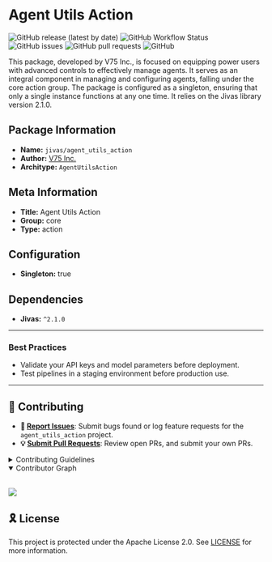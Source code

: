 # Agent Utils Action

![GitHub release (latest by date)](https://img.shields.io/github/v/release/TrueSelph/agent_utils_action)
![GitHub Workflow Status](https://img.shields.io/github/actions/workflow/status/TrueSelph/agent_utils_action/test-agent_utils_action.yaml)
![GitHub issues](https://img.shields.io/github/issues/TrueSelph/agent_utils_action)
![GitHub pull requests](https://img.shields.io/github/issues-pr/TrueSelph/agent_utils_action)
![GitHub](https://img.shields.io/github/license/TrueSelph/agent_utils_action)

This package, developed by V75 Inc., is focused on equipping power users with advanced controls to effectively manage agents. It serves as an integral component in managing and configuring agents, falling under the core action group. The package is configured as a singleton, ensuring that only a single instance functions at any one time. It relies on the Jivas library version 2.1.0.

## Package Information

- **Name:** `jivas/agent_utils_action`
- **Author:** [V75 Inc.](https://v75inc.com/)
- **Architype:** `AgentUtilsAction`

## Meta Information

- **Title:** Agent Utils Action
- **Group:** core
- **Type:** action

## Configuration

- **Singleton:** true

## Dependencies

- **Jivas:** `^2.1.0`

---

### Best Practices
- Validate your API keys and model parameters before deployment.
- Test pipelines in a staging environment before production use.

---

## 🔰 Contributing

- **🐛 [Report Issues](https://github.com/TrueSelph/agent_utils_action/issues)**: Submit bugs found or log feature requests for the `agent_utils_action` project.
- **💡 [Submit Pull Requests](https://github.com/TrueSelph/agent_utils_action/blob/main/CONTRIBUTING.md)**: Review open PRs, and submit your own PRs.

<details closed>
<summary>Contributing Guidelines</summary>

1. **Fork the Repository**: Start by forking the project repository to your GitHub account.
2. **Clone Locally**: Clone the forked repository to your local machine using a git client.
   ```sh
   git clone https://github.com/TrueSelph/agent_utils_action
   ```
3. **Create a New Branch**: Always work on a new branch, giving it a descriptive name.
   ```sh
   git checkout -b new-feature-x
   ```
4. **Make Your Changes**: Develop and test your changes locally.
5. **Commit Your Changes**: Commit with a clear message describing your updates.
   ```sh
   git commit -m 'Implemented new feature x.'
   ```
6. **Push to GitHub**: Push the changes to your forked repository.
   ```sh
   git push origin new-feature-x
   ```
7. **Submit a Pull Request**: Create a PR against the original project repository. Clearly describe the changes and their motivations.
8. **Review**: Once your PR is reviewed and approved, it will be merged into the main branch. Congratulations on your contribution!
</details>

<details open>
<summary>Contributor Graph</summary>
<br>
<p align="left">
    <a href="https://github.com/TrueSelph/agent_utils_action/graphs/contributors">
        <img src="https://contrib.rocks/image?repo=TrueSelph/agent_utils_action" />
   </a>
</p>
</details>

## 🎗 License

This project is protected under the Apache License 2.0. See [LICENSE](../LICENSE) for more information.
